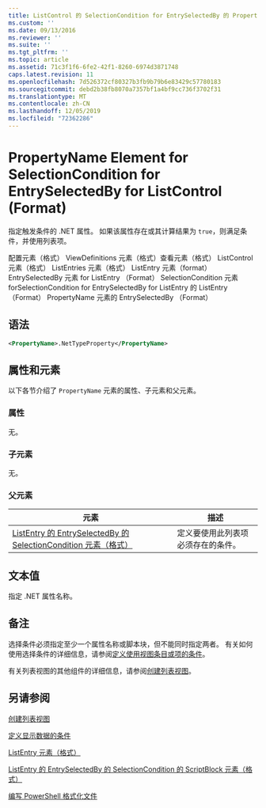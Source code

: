 ```yaml
---
title: ListControl 的 SelectionCondition for EntrySelectedBy 的 PropertyName 元素（格式） |Microsoft Docs
ms.custom: ''
ms.date: 09/13/2016
ms.reviewer: ''
ms.suite: ''
ms.tgt_pltfrm: ''
ms.topic: article
ms.assetid: 71c3f1f6-6fe2-42f1-8260-6974d3871748
caps.latest.revision: 11
ms.openlocfilehash: 7d526372cf80327b3fb9b79b6e83429c57780183
ms.sourcegitcommit: debd2b38fb8070a7357bf1a4bf9cc736f3702f31
ms.translationtype: MT
ms.contentlocale: zh-CN
ms.lasthandoff: 12/05/2019
ms.locfileid: "72362286"
---
```

# <a name="propertyname-element-for-selectioncondition-for-entryselectedby-for-listcontrol-format"></a>PropertyName Element for SelectionCondition for EntrySelectedBy for ListControl (Format)

指定触发条件的 .NET 属性。 如果该属性存在或其计算结果为 `true`，则满足条件，并使用列表项。

配置元素（格式） ViewDefinitions 元素（格式）查看元素（格式） ListControl 元素（格式） ListEntries 元素（格式） ListEntry 元素（format） EntrySelectedBy 元素 for ListEntry （Format） SelectionCondition 元素 forSelectionCondition for EntrySelectedBy for ListEntry 的 ListEntry （Format） PropertyName 元素的 EntrySelectedBy （Format）

## <a name="syntax"></a>语法

```xml
<PropertyName>.NetTypeProperty</PropertyName>
```

## <a name="attributes-and-elements"></a>属性和元素

以下各节介绍了 `PropertyName` 元素的属性、子元素和父元素。

### <a name="attributes"></a>属性

无。

### <a name="child-elements"></a>子元素

无。

### <a name="parent-elements"></a>父元素

|元素|描述|
|-------------|-----------------|
|[ListEntry 的 EntrySelectedBy 的 SelectionCondition 元素（格式）](./selectioncondition-element-for-entryselectedby-for-listcontrol-format.md)|定义要使用此列表项必须存在的条件。|

## <a name="text-value"></a>文本值

指定 .NET 属性名称。

## <a name="remarks"></a>备注

选择条件必须指定至少一个属性名称或脚本块，但不能同时指定两者。 有关如何使用选择条件的详细信息，请参阅[定义使用视图条目或项的条件](./defining-conditions-for-displaying-data.md)。

有关列表视图的其他组件的详细信息，请参阅[创建列表视图](./creating-a-list-view.md)。

## <a name="see-also"></a>另请参阅

[创建列表视图](./creating-a-list-view.md)

[定义显示数据的条件](./defining-conditions-for-displaying-data.md)

[ListEntry 元素（格式）](./listentry-element-for-listcontrol-format.md)

[ListEntry 的 EntrySelectedBy 的 SelectionCondition 的 ScriptBlock 元素（格式）](./scriptblock-element-for-selectioncondition-for-entryselectedby-for-listcontrol-format.md)

[编写 PowerShell 格式化文件](./writing-a-powershell-formatting-file.md)
